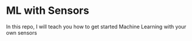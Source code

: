 # ML with Sensors
In this repo, I will teach you how to get started Machine Learning with your own sensors
